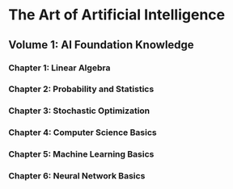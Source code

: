# The Art of Artificial Intelligence

## Volume 1: AI Foundation Knowledge

### Chapter 1: Linear Algebra

### Chapter 2: Probability and Statistics

### Chapter 3: Stochastic Optimization

### Chapter 4: Computer Science Basics

### Chapter 5: Machine Learning Basics

### Chapter 6: Neural Network Basics
